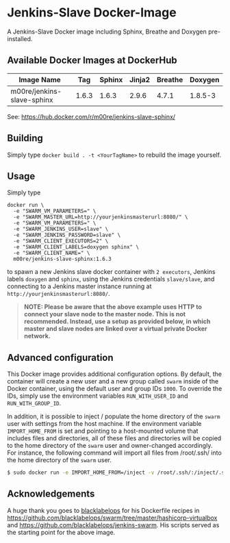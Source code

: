 # Jenkins-Slave Docker-Image

A Jenkins-Slave Docker image including Sphinx, Breathe and Doxygen pre-installed.

## Available Docker Images at DockerHub

Image Name                    | Tag   | Sphinx | Jinja2 | Breathe | Doxygen
------------------------------|-------|--------|--------|---------|--------
m00re/jenkins-slave-sphinx    | 1.6.3 | 1.6.3  | 2.9.6  | 4.7.1   | 1.8.5-3

See: https://hub.docker.com/r/m00re/jenkins-slave-sphinx/

## Building

Simply type ```docker build . -t <YourTagName>``` to rebuild the image yourself. 

## Usage

Simply type

```
docker run \
  -e "SWARM_VM_PARAMETERS=" \
  -e "SWARM_MASTER_URL=http://yourjenkinsmasterurl:8080/" \
  -e "SWARM_VM_PARAMETERS=" \
  -e "SWARM_JENKINS_USER=slave" \
  -e "SWARM_JENKINS_PASSWORD=slave" \
  -e "SWARM_CLIENT_EXECUTORS=2" \
  -e "SWARM_CLIENT_LABELS=doxygen sphinx" \
  -e "SWARM_CLIENT_NAME=" \
  m00re/jenkins-slave-sphinx:1.6.3
```

to spawn a new Jenkins slave docker container with ```2 executors```, Jenkins labels ```doxygen``` and ```sphinx```, using the Jenkins credentials ```slave/slave```, and connecting to a Jenkins master instance running at ```http://yourjenkinsmasterurl:8080/```.

> **NOTE: Please be aware that the above example uses HTTP to connect your slave node to the master node. This is not recommended. Instead, use a setup as provided below, in which master and slave nodes are linked over a virtual private Docker network.**

## Advanced configuration

This Docker image provides additional configuration options. By default, the container will create a new user and a new 
group called ```swarm``` inside of the Docker container, using the default user and group IDs ```1000```. To override the
 IDs, simply use the environment variables ```RUN_WITH_USER_ID``` and ```RUN_WITH_GROUP_ID```.
 
In addition, it is possible to inject / populate the home directory of the ```swarm``` user with settings from the host
machine. If the environment variable ```IMPORT_HOME_FROM``` is set and pointing to a host-mounted volume that includes
files and directories, all of these files and directories will be copied to the home directory of the ```swarm``` user
and owner-changed accordingly. For instance, the following command will import all files from /root/.ssh/ into the home
directory of the ```swarm``` user.

```bash
$ sudo docker run -e IMPORT_HOME_FROM=/inject -v /root/.ssh/:/inject/.ssh:Z -it m00re/jenkins-slave-sphinx:1.6.3
```

## Acknowledgements

A huge thank you goes to [blacklabelops](https://github.com/blacklabelops/) for his Dockerfile recipes in https://github.com/blacklabelops/swarm/tree/master/hashicorp-virtualbox and https://github.com/blacklabelops/jenkins-swarm. His scripts served as the starting point for the above image.
